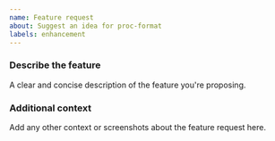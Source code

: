 ```yaml
---
name: Feature request
about: Suggest an idea for proc-format
labels: enhancement
---
```


### Describe the feature
A clear and concise description of the feature you're proposing.

### Additional context
Add any other context or screenshots about the feature request here.
